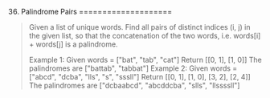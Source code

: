 36. Palindrome Pairs
====================

> Given a list of unique words. Find all pairs of distinct indices (i, j) in the given list, so that the concatenation of the two words, i.e. words[i] + words[j] is a palindrome.
> 
> Example 1:
> Given words = ["bat", "tab", "cat"]
> Return [[0, 1], [1, 0]]
> The palindromes are ["battab", "tabbat"]
> Example 2:
> Given words = ["abcd", "dcba", "lls", "s", "sssll"]
> Return [[0, 1], [1, 0], [3, 2], [2, 4]]
> The palindromes are ["dcbaabcd", "abcddcba", "slls", "llssssll"]
